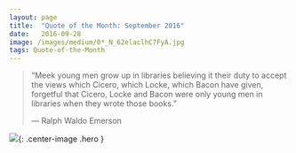 ```yaml
---
layout:	page
title:	"Quote of the Month: September 2016"
date:	2016-09-28
image: /images/medium/0*_N_62elaclhC7FyA.jpg
tags: Quote-of-the-Month
---
```


> “Meek young men grow up in libraries believing it their duty to accept the views which Cicero, which Locke, which Bacon have given, forgetful that Cicero, Locke and Bacon were only young men in libraries when they wrote those books.”
> 
> — Ralph Waldo Emerson

![](/images/medium/0*_N_62elaclhC7FyA.jpg){: .center-image .hero }